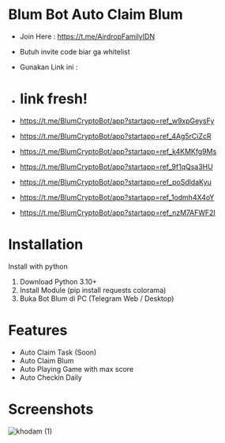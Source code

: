 
# Blum Bot Auto Claim Blum

- Join Here : https://t.me/AirdropFamilyIDN

- Butuh invite code biar ga whitelist
- Gunakan Link ini :
- # link fresh!
- https://t.me/BlumCryptoBot/app?startapp=ref_w9xpGeysFy
- https://t.me/BlumCryptoBot/app?startapp=ref_4Ag5rCiZcR
- https://t.me/BlumCryptoBot/app?startapp=ref_k4KMKfg9Ms
- https://t.me/BlumCryptoBot/app?startapp=ref_9f1qQsa3HU
- https://t.me/BlumCryptoBot/app?startapp=ref_poSdldaKyu
- https://t.me/BlumCryptoBot/app?startapp=ref_1odmh4X4oY
- https://t.me/BlumCryptoBot/app?startapp=ref_nzM7AFWF2I 



# Installation

Install with python

  1. Download Python 3.10+
  2. Install Module (pip install requests colorama)
  3. Buka Bot Blum di PC (Telegram Web / Desktop)



# Features

- Auto Claim Task (Soon)
- Auto Claim Blum
- Auto Playing Game with max score
- Auto Checkin Daily

# Screenshots
![khodam (1)](https://github.com/user-attachments/assets/39a7ef50-8ff2-463c-a85a-906a60ae762e)



